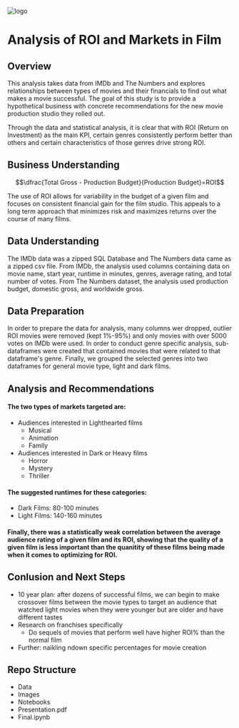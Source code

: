 ![logo](https://www.creativefabrica.com/wp-content/uploads/2018/08/Happy-Sad-Theatre-Masks.jpg "Two Masks")

# Analysis of ROI and Markets in Film

## Overview
This analysis takes data from IMDb and The Numbers and explores relationships between types of movies and their financials to find out what makes a movie successful. The goal of this study is to provide a hypothetical business with concrete recommendations for the new movie production studio they rolled out.

Through the data and statistical analysis, it is clear that with ROI (Return on Investment) as the main KPI, certain genres consistently perform better than others and certain characteristics of those genres drive strong ROI.


## Business Understanding
$$\dfrac{Total Gross - Production Budget}{Production Budget}=ROI$$

The use of ROI allows for variability in the budget of a given film and focuses on consistent financial gain for the film studio. This appeals to a long term approach that minimizes risk and maximizes returns over the course of many films.

## Data Understanding
The IMDb data was a zipped SQL Database and The Numbers data came as a zipped csv file. From IMDb, the analysis used columns containing data on movie name, start year, runtime in minutes, genres, average rating, and total number of votes. From The Numbers dataset, the analysis used production budget, domestic gross, and worldwide gross.

## Data Preparation
In order to prepare the data for analysis, many columns wer dropped, outlier ROI movies were removed (kept 1%-95%) and only movies with over 5000 votes on IMDb were used. In order to conduct genre specific analysis, sub-dataframes were created that contained movies that were related to that dataframe's genre. Finally, we grouped the selected genres into two dataframes for general movie type, light and dark films.

## Analysis and Recommendations
#### The two types of markets targeted are:
- Audiences interested in Lighthearted films
    - Musical
    - Animation
    - Family
- Audiences interested in Dark or Heavy films
    - Horror
    - Mystery
    - Thriller
  
#### The suggested runtimes for these categories:
- Dark Films: 80-100 minutes
- Light Films: 140-160 minutes

#### Finally, there was a statistically weak correlation between the average audience rating of a given film and its ROI, showing that the quality of a given film is less important than the quanitity of these films being made when it comes to optimizing for ROI.

## Conlusion and Next Steps
- 10 year plan: after dozens of successful films, we can begin to make crossover films between the movie types to target an audience that watched light movies when they were younger but are older and have different tastes
- Research on franchises specifically
	- Do sequels of movies that perform well have higher ROI% than the normal film
- Further: naikling ndown specific percentages for movie creation

## Repo Structure
- Data
- Images
- Notebooks
- Presentation.pdf
- Final.ipynb







